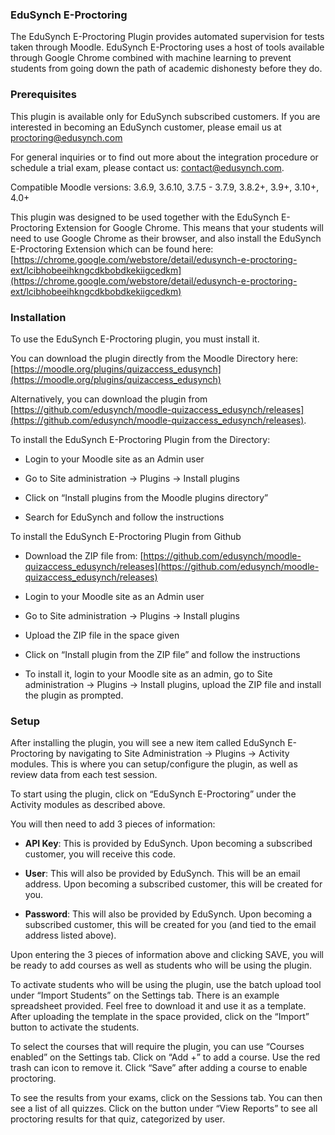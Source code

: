 
### EduSynch E-Proctoring

The EduSynch E-Proctoring Plugin provides automated supervision for tests taken through Moodle. EduSynch E-Proctoring uses a host of tools available through Google Chrome combined with machine learning to prevent students from going down the path of academic dishonesty before they do.

  

  

### Prerequisites

  


This plugin is available only for EduSynch subscribed customers. If you are interested in becoming an EduSynch customer, please email us at [proctoring@edusynch.com](mailto:proctoring@edusynch.com)

  

For general inquiries or to find out more about the integration procedure or schedule a trial exam, please contact us: [contact@edusynch.com](mailto:contact@edusynch.com).

  

Сompatible Moodle versions: 3.6.9, 3.6.10, 3.7.5 - 3.7.9, 3.8.2+, 3.9+, 3.10+, 4.0+

This plugin was designed to be used together with the EduSynch E-Proctoring Extension for Google Chrome. This means that your students will need to use Google Chrome as their browser, and also install the EduSynch E-Proctoring Extension which can be found here: [https://chrome.google.com/webstore/detail/edusynch-e-proctoring-ext/lcibhobeeihkngcdkbobdkekiigcedkm](https://chrome.google.com/webstore/detail/edusynch-e-proctoring-ext/lcibhobeeihkngcdkbobdkekiigcedkm)

  ### Installation
To use the EduSynch E-Proctoring plugin, you must install it.

  

You can download the plugin directly from the Moodle Directory here: [https://moodle.org/plugins/quizaccess_edusynch](https://moodle.org/plugins/quizaccess_edusynch)

  

Alternatively, you can download the plugin from [https://github.com/edusynch/moodle-quizaccess_edusynch/releases](https://github.com/edusynch/moodle-quizaccess_edusynch/releases).

  

To install the EduSynch E-Proctoring Plugin from the Directory:

  

-   Login to your Moodle site as an Admin user
    
-   Go to Site administration → Plugins → Install plugins
    
-   Click on “Install plugins from the Moodle plugins directory”
    
-   Search for EduSynch and follow the instructions
    

  

To install the EduSynch E-Proctoring Plugin from Github

-   Download the ZIP file from: [https://github.com/edusynch/moodle-quizaccess_edusynch/releases](https://github.com/edusynch/moodle-quizaccess_edusynch/releases)
    
-   Login to your Moodle site as an Admin user
  
-   Go to Site administration → Plugins → Install plugins
    
-   Upload the ZIP file in the space given
    
-   Click on “Install plugin from the ZIP file” and follow the instructions

  

- To install it, login to your Moodle site as an admin, go to Site administration → Plugins → Install plugins, upload the ZIP file and install the plugin as prompted.

  

### Setup

After installing the plugin, you will see a new item called EduSynch E-Proctoring by navigating to Site Administration -> Plugins -> Activity modules. This is where you can setup/configure the plugin, as well as review data from each test session.

  

To start using the plugin, click on “EduSynch E-Proctoring” under the Activity modules as described above.

  

You will then need to add 3 pieces of information:

-   **API Key**: This is provided by EduSynch. Upon becoming a subscribed customer, you will receive this code.
    
-   **User**: This will also be provided by EduSynch. This will be an email address. Upon becoming a subscribed customer, this will be created for you.
    
-   **Password**: This will also be provided by EduSynch. Upon becoming a subscribed customer, this will be created for you (and tied to the email address listed above).
    

  

Upon entering the 3 pieces of information above and clicking SAVE, you will be ready to add courses as well as students who will be using the plugin.

  

To activate students who will be using the plugin, use the batch upload tool under “Import Students” on the Settings tab. There is an example spreadsheet provided. Feel free to download it and use it as a template. After uploading the template in the space provided, click on the “Import” button to activate the students.

  

To select the courses that will require the plugin, you can use “Courses enabled” on the Settings tab. Click on “Add +” to add a course. Use the red trash can icon to remove it. Click “Save” after adding a course to enable proctoring.

  

To see the results from your exams, click on the Sessions tab. You can then see a list of all quizzes. Click on the button under “View Reports” to see all proctoring results for that quiz, categorized by user.